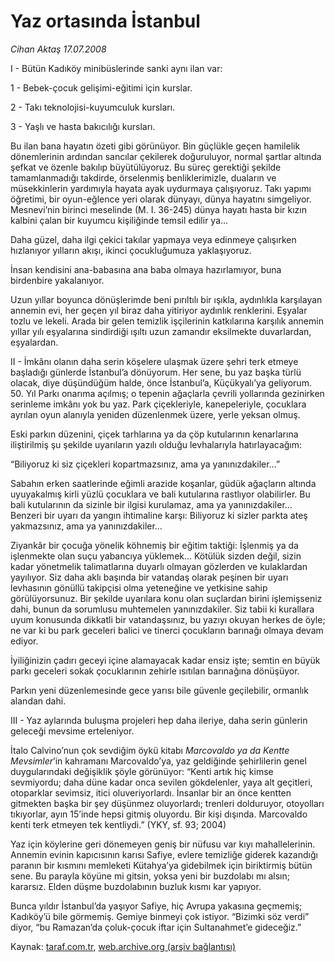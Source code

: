 # Yaz ortasında İstanbul

*Cihan Aktaş 17.07.2008*

<div class="yazi">
<p>I - Bütün Kadıköy minibüslerinde sanki aynı ilan var:</p>
<p>1 - Bebek-çocuk gelişimi-eğitimi için kurslar.</p>
<p>2 - Takı teknolojisi-kuyumculuk kursları.</p>
<p>3 - Yaşlı ve hasta bakıcılığı kursları. </p>
<p>Bu ilan bana hayatın özeti gibi görünüyor. Bin güçlükle geçen hamilelik dönemlerinin ardından sancılar çekilerek doğuruluyor, normal şartlar altında şefkat ve özenle bakılıp büyütülüyoruz. Bu süreç gerektiği şekilde tamamlanmadığı takdirde, örselenmiş benliklerimizle, duaların ve müsekkinlerin yardımıyla hayata ayak uydurmaya çalışıyoruz. Takı yapımı öğretimi, bir oyun-eğlence yeri olarak dünyayı, dünya hayatını simgeliyor. Mesnevi’nin birinci meselinde (M. I. 36-245) dünya hayatı hasta bir kızın kalbini çalan bir kuyumcu kişiliğinde temsil edilir ya… </p>
<p>Daha güzel, daha ilgi çekici takılar yapmaya veya edinmeye çalışırken hızlanıyor yılların akışı, ikinci çocukluğumuza yaklaşıyoruz.</p>
<p>İnsan kendisini ana-babasına ana baba olmaya hazırlamıyor, buna birdenbire yakalanıyor. </p>
<p>Uzun yıllar boyunca dönüşlerimde beni pırıltılı bir ışıkla, aydınlıkla karşılayan annemin evi, her geçen yıl biraz daha yitiriyor aydınlık renklerini. Eşyalar tozlu ve lekeli. Arada bir gelen temizlik işçilerinin katkılarına karşılık annemin yıllar yılı eşyalarına sindirdiği ışıltı uzun zamandır eksilmekte duvarlardan, eşyalardan. </p>
<p>II - İmkânı olanın daha serin köşelere ulaşmak üzere şehri terk etmeye başladığı günlerde İstanbul’a dönüyorum. Her sene, bu yaz başka türlü olacak, diye düşündüğüm halde, önce İstanbul’a, Küçükyalı’ya geliyorum. 50. Yıl Parkı onarıma açılmış; o tepenin ağaçlarla çevrili yollarında gezinirken serinleme imkânı yok bu yaz. Park çiçekleriyle, kanepeleriyle, çocuklara ayrılan oyun alanıyla yeniden düzenlenmek üzere, yerle yeksan olmuş.</p>
<p>Eski parkın düzenini, çiçek tarhlarına ya da çöp kutularının kenarlarına iliştirilmiş şu şekilde uyarıların yazılı olduğu levhalarıyla hatırlayacağım: </p>
<p>“Biliyoruz ki siz çiçekleri kopartmazsınız, ama ya yanınızdakiler…” </p>
<p>Sabahın erken saatlerinde eğimli arazide koşanlar, güdük ağaçların altında uyuyakalmış kirli yüzlü çocuklara ve bali kutularına rastlıyor olabilirler. Bu bali kutularının da sizinle bir ilgisi kurulamaz, ama ya yanınızdakiler… Benzeri bir uyarı da yangın ihtimaline karşı: Biliyoruz ki sizler parkta ateş yakmazsınız, ama ya yanınızdakiler… </p>
<p>Ziyankâr bir çocuğa yönelik köhnemiş bir eğitim taktiği: İşlenmiş ya da işlenmekte olan suçu yabancıya yüklemek… Kötülük sizden değil, sizin kadar yönetmelik talimatlarına duyarlı olmayan gözlerden ve kulaklardan yayılıyor. Siz daha aklı başında bir vatandaş olarak peşinen bir uyarı levhasının gönüllü takipçisi olma yeteneğine ve yetkisine sahip görülüyorsunuz. Bir şekilde uyarılara konu olan suçlardan birini işlemişseniz dahi, bunun da sorumlusu muhtemelen yanınızdakiler. Siz tabii ki kurallara uyum konusunda dikkatli bir vatandaşsınız, bu yazıyı okuyan herkes de öyle; ne var ki bu park geceleri balici ve tinerci çocukların barınağı olmaya devam ediyor. </p>
<p>İyiliğinizin çadırı geceyi içine alamayacak kadar ensiz işte; semtin en büyük parkı geceleri sokak çocuklarının zehirle ısıtılan barınağına dönüşüyor. </p>
<p>Parkın yeni düzenlemesinde gece yarısı bile güvenle geçilebilir, ormanlık alandan dahi. </p>
<p>III - Yaz aylarında buluşma projeleri hep daha ileriye, daha serin günlerin geleceği mevsime erteleniyor. </p>
<p>İtalo Calvino’nun çok sevdiğim öykü kitabı <i>Marcovaldo ya da Kentte Mevsimler</i>’in kahramanı Marcovaldo’ya, yaz geldiğinde şehirlilerin genel duygularındaki değişiklik şöyle görünüyor: “Kenti artık hiç kimse sevmiyordu; daha düne kadar onca sevilen gökdelenler, yaya alt geçitleri, otoparklar sevimsiz, itici oluveriyorlardı. İnsanlar bir an önce kentten gitmekten başka bir şey düşünmez oluyorlardı; trenleri dolduruyor, otoyolları tıkıyorlar, ayın 15’inde hepsi gitmiş oluyordu. Bir kişi dışında. Marcovaldo kenti terk etmeyen tek kentliydi.” (YKY, sf. 93; 2004) </p>
<p>Yaz için köylerine geri dönemeyen geniş bir nüfusu var kıyı mahallelerinin. Annemin evinin kapıcısının karısı Safiye, evlere temizliğe giderek kazandığı paranın bir kısmını memleketi Kütahya’ya gidebilmek için biriktirmiş bütün sene. Bu parayla köyüne mi gitsin, yoksa yeni bir buzdolabı mı alsın; kararsız. Elden düşme buzdolabının buzluk kısmı kar yapıyor. </p>
<p>Bunca yıldır İstanbul’da yaşıyor Safiye, hiç Avrupa yakasına geçmemiş; Kadıköy’ü bile görmemiş. Gemiye binmeyi çok istiyor. “Bizimki söz verdi” diyor, “bu Ramazan’da çoluk-çocuk iftar için Sultanahmet’e gideceğiz.” </p></div>

Kaynak: [taraf.com.tr](m), [web.archive.org (arşiv bağlantısı)](http://web.archive.org/web/20101201055847/http://taraf.com.tr/cihan-aktas/makale-yaz-ortasinda-istanbul.htm)

